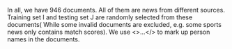 In all, we have 946 documents. All of them are news from different sources. 
Training set I and testing set J are randomly selected from these documents( While some invalid documents are excluded, e.g. some sports news only contains match scores).
We use <>...</> to mark up person names in the documents.  

